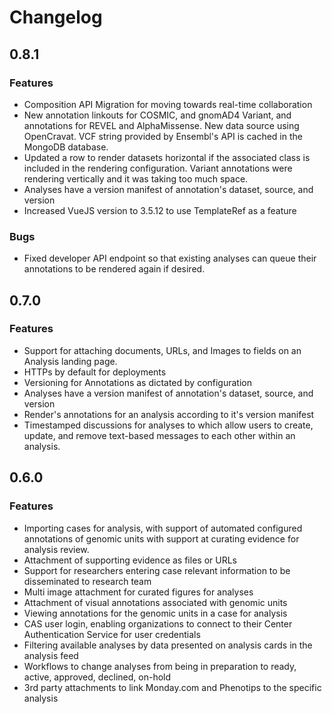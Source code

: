 <!-- markdownlint-disable-file MD024 -->
# Changelog

## 0.8.1

### Features

- Composition API Migration for moving towards real-time collaboration
- New annotation linkouts for COSMIC, and gnomAD4 Variant, and annotations for REVEL and AlphaMissense.  New data source
using OpenCravat. VCF string provided by Ensembl's API is cached in the MongoDB database.
- Updated a row to render datasets horizontal if the associated class is included in the rendering configuration.
Variant annotations were rendering vertically and it was taking too much space.
- Analyses have a version manifest of annotation's dataset, source, and version
- Increased VueJS version to 3.5.12 to use TemplateRef as a feature

### Bugs

- Fixed developer API endpoint so that existing analyses can queue their annotations to be rendered again if desired.

## 0.7.0

### Features

- Support for attaching documents, URLs, and Images to fields on an Analysis landing page.
- HTTPs by default for deployments
- Versioning for Annotations as dictated by configuration
- Analyses have a version manifest of annotation's dataset, source, and version
- Render's annotations for an analysis according to it's version manifest
- Timestamped discussions for analyses to which allow users to create, update, and remove text-based
  messages to each other within an analysis.

## 0.6.0

### Features

- Importing cases for analysis, with support of automated configured annotations of genomic units with support at
  curating evidence for analysis review.
- Attachment of supporting evidence as files or URLs
- Support for researchers entering case relevant information to be disseminated to research team
- Multi image attachment for curated figures for analyses
- Attachment of visual annotations associated with genomic units
- Viewing annotations for the genomic units in a case for analysis
- CAS user login, enabling organizations to connect to their Center Authentication Service for user credentials
- Filtering available analyses by data presented on analysis cards in the analysis feed
- Workflows to change analyses from being in preparation to ready, active, approved, declined, on-hold
- 3rd party attachments to link Monday.com and Phenotips to the specific analysis
